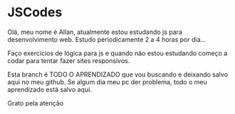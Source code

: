 # JSCodes
Olá, meu nome é Allan, atualmente estou estudando js para desenvolvimento web.
Estudo periodicamente 2 a 4 horas por dia...

Faço exercícios de lógica para js e quando não estou estudando começo a codar
para tentar fazer sites responsivos.

Esta branch é TODO O APRENDIZADO que vou buscando e deixando salvo aqui no meu github.
Se algum dia meu pc der problema, todo o meu aprendizado está salvo aqui.

Grato pela atenção
